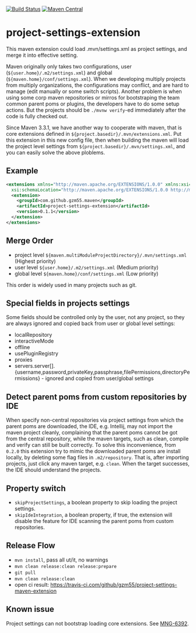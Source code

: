 [![Build Status](https://travis-ci.org/gzm55/project-settings-maven-extension.svg?branch=master)](https://travis-ci.org/gzm55/project-settings-maven-extension)
[![Maven Central](https://img.shields.io/maven-central/v/com.github.gzm55.maven/project-settings-extension.svg)](https://search.maven.org/#search%7Cga%7C1%7Cg%3A%22com.github.gzm55.maven%22%20a%3A%22project-settings-extension%22)

# project-settings-extension

This maven extension could load .mvn/settings.xml as project settings, and merge it into effective setting.

Maven originally only takes two configurations, user (`${user.home}/.m2/settings.xml`) and global (`${maven.home}/conf/settings.xml`). When we developing multiply projects from multiply organizations, the configurations may conflict, and are hard to manage (edit manually or some switch scripts). Another problem is when using some corp maven repositories or mirros for bootstraping the team common parent poms or plugins, the developers have to do some setup actions. But the projects should be `./mvnw verify`-ed immediately after the code is fully checked out.

Since Maven 3.3.1, we have another way to cooperate with maven, that is core extensions defined in `${project.basedir}/.mvn/extensions.xml`. Put this extension in this new config file, then when building the maven will load the project level settings from `${project.basedir}/.mvn/settings.xml`, and you can easily solve the above ploblems.

## Example

```xml
<extensions xmlns="http://maven.apache.org/EXTENSIONS/1.0.0" xmlns:xsi="http://www.w3.org/2001/XMLSchema-instance"
  xsi:schemaLocation="http://maven.apache.org/EXTENSIONS/1.0.0 http://maven.apache.org/xsd/core-extensions-1.0.0.xsd">
  <extension>
    <groupId>com.github.gzm55.maven</groupId>
    <artifactId>project-settings-extension</artifactId>
    <version>0.1.1</version>
  </extension>
</extensions>
```

## Merge Order

* project level `${maven.multiModuleProjectDirectory}/.mvn/settings.xml` (Highest priority)
* user level `${user.home}/.m2/settings.xml` (Medium priority)
* global level `${maven.home}/conf/settings.xml` (Low priority)

This order is widely used in many projects such as git.

## Special fields in projects settings

Some fields should be controlled only by the user, not any project, so they are always ignored and copied back from user or global level settings:

* localRepository
* interactiveMode
* offline
* usePluginRegistry
* proxies
* servers.server[].{username,password,privateKey,passphrase,filePermissions,directoryPermissions} - ignored and copied from user/global settings

## Detect parent poms from custom repositories by IDE

When specify non-central repositories via project settings from which the parent poms are downloaded,
the IDE, e.g. Intellij, may not import the maven project cleanly, complaining that the parent poms
cannot be got from the central repository, while the maven targets, such as clean, compile and verify
can still be built correctly. To solve this inconvenience, from `0.2.0` this extension try to
mimic the downloaded parent poms are install locally, by deleting some flag files in `.m2/repository`.
That is, after importing projects, just click any maven target, e.g. `clean`.
When the target successes, the IDE should understand the projects.

## Property switch

- `skipProjectSettings`, a boolean property to skip loading the project settings.
- `skipIdeIntegration`, a boolean property, if true, the extension will disable the feature for IDE scanning the parent poms from custom repositories.

## Release Flow

* `mvn install`, pass all ut/it, no warnings
* `mvn clean release:clean release:prepare`
* `git pull`
* `mvn clean release:clean`
* open ci result: https://travis-ci.com/github/gzm55/project-settings-maven-extension

## Known issue

Project settings can not bootstrap loading core extensions. See [MNG-6392](https://issues.apache.org/jira/browse/MNG-6392).
